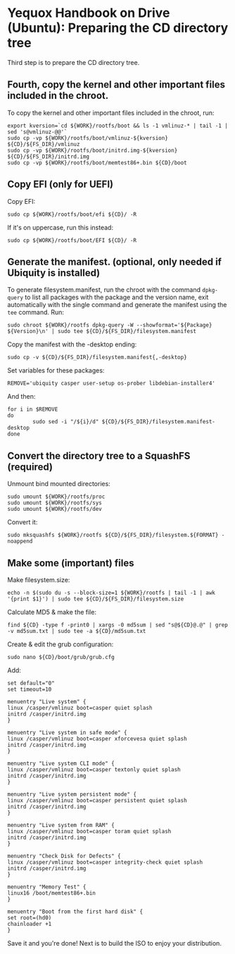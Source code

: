 # Yequox Handbook on Drive (Ubuntu): Preparing the CD directory tree
Third step is to prepare the CD directory tree.
## Fourth, copy the kernel and other important files included in the chroot.
To copy the kernel and other important files included in the chroot, run:
```
export kversion=`cd ${WORK}/rootfs/boot && ls -1 vmlinuz-* | tail -1 | sed 's@vmlinuz-@@'`
sudo cp -vp ${WORK}/rootfs/boot/vmlinuz-${kversion} ${CD}/${FS_DIR}/vmlinuz
sudo cp -vp ${WORK}/rootfs/boot/initrd.img-${kversion} ${CD}/${FS_DIR}/initrd.img
sudo cp -vp ${WORK}/rootfs/boot/memtest86+.bin ${CD}/boot
```
## Copy EFI (only for UEFI)
Copy EFI:
```
sudo cp ${WORK}/rootfs/boot/efi ${CD}/ -R
```
If it's on uppercase, run this instead:
```
sudo cp ${WORK}/rootfs/boot/EFI ${CD}/ -R
```
## Generate the manifest. (optional, only needed if Ubiquity is installed)
To generate filesystem.manifest, run the chroot with the command `dpkg-query` to list all packages with the package and the version name, exit automatically with the single command and generate the manifest using the `tee` command. Run:
```
sudo chroot ${WORK}/rootfs dpkg-query -W --showformat='${Package} ${Version}\n' | sudo tee ${CD}/${FS_DIR}/filesystem.manifest
```
Copy the manifest with the -desktop ending:
```
sudo cp -v ${CD}/${FS_DIR}/filesystem.manifest{,-desktop}
```
Set variables for these packages:
```
REMOVE='ubiquity casper user-setup os-prober libdebian-installer4'
```
And then:
```
for i in $REMOVE
do
        sudo sed -i "/${i}/d" ${CD}/${FS_DIR}/filesystem.manifest-desktop
done
```
## Convert the directory tree to a SquashFS (required)
Unmount bind mounted directories:
```
sudo umount ${WORK}/rootfs/proc
sudo umount ${WORK}/rootfs/sys
sudo umount ${WORK}/rootfs/dev
```
Convert it:
```
sudo mksquashfs ${WORK}/rootfs ${CD}/${FS_DIR}/filesystem.${FORMAT} -noappend
```
## Make some (important) files
Make filesystem.size:
```
echo -n $(sudo du -s --block-size=1 ${WORK}/rootfs | tail -1 | awk '{print $1}') | sudo tee ${CD}/${FS_DIR}/filesystem.size
```
Calculate MD5 & make the file:
```
find ${CD} -type f -print0 | xargs -0 md5sum | sed "s@${CD}@.@" | grep -v md5sum.txt | sudo tee -a ${CD}/md5sum.txt
```
Create & edit the grub configuration:
```
sudo nano ${CD}/boot/grub/grub.cfg
```
Add:
```
set default="0"
set timeout=10

menuentry "Live system" {
linux /casper/vmlinuz boot=casper quiet splash
initrd /casper/initrd.img
}

menuentry "Live system in safe mode" {
linux /casper/vmlinuz boot=casper xforcevesa quiet splash
initrd /casper/initrd.img
}

menuentry "Live system CLI mode" {
linux /casper/vmlinuz boot=casper textonly quiet splash
initrd /casper/initrd.img
}

menuentry "Live system persistent mode" {
linux /casper/vmlinuz boot=casper persistent quiet splash
initrd /casper/initrd.img
}

menuentry "Live system from RAM" {
linux /casper/vmlinuz boot=casper toram quiet splash
initrd /casper/initrd.img
}

menuentry "Check Disk for Defects" {
linux /casper/vmlinuz boot=casper integrity-check quiet splash
initrd /casper/initrd.img
}

menuentry "Memory Test" {
linux16 /boot/memtest86+.bin
}

menuentry "Boot from the first hard disk" {
set root=(hd0)
chainloader +1
}
```
Save it and you're done! Next is to build the ISO to enjoy your distribution.
